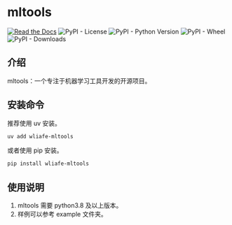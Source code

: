 # mltools

[![Read the Docs](https://img.shields.io/readthedocs/wliafe-mltools)](https://wliafe-mltools.readthedocs.io/zh-cn/latest/)
![PyPI - License](https://img.shields.io/pypi/l/wliafe-mltools)
![PyPI - Python Version](https://img.shields.io/pypi/pyversions/wliafe-mltools)
![PyPI - Wheel](https://img.shields.io/pypi/wheel/wliafe-mltools)
![PyPI - Downloads](https://img.shields.io/pypi/dd/wliafe-mltools)

## 介绍

mltools：一个专注于机器学习工具开发的开源项目。

## 安装命令

推荐使用 uv 安装。

```bash
uv add wliafe-mltools
```

或者使用 pip 安装。

```bash
pip install wliafe-mltools
```

## 使用说明

1. mltools 需要 python3.8 及以上版本。
2. 样例可以参考 example 文件夹。
